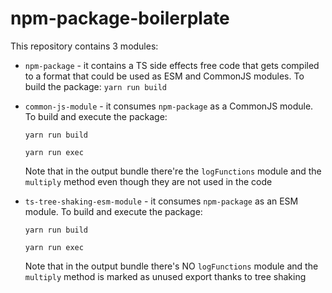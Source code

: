 # npm-package-boilerplate
This repository contains 3 modules:

- `npm-package` - it contains a TS side effects free code that gets compiled to a format that could be used as ESM and CommonJS modules. To build the package:
`yarn run build`

- `common-js-module` - it consumes `npm-package` as a CommonJS module. To build and execute the package:

    `yarn run build`

    `yarn run exec`

    Note that in the output bundle there're the `logFunctions` module and the `multiply` method even though they are not used in the code

- `ts-tree-shaking-esm-module` - it consumes `npm-package` as an ESM module. To build and execute the package:

  `yarn run build`

  `yarn run exec`

  Note that in the output bundle there's NO `logFunctions` module and the `multiply` method is marked as unused export thanks to tree shaking
